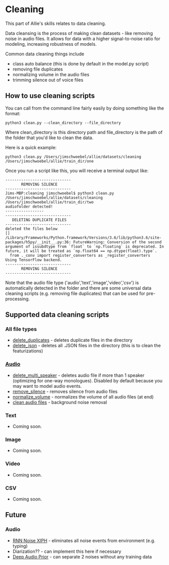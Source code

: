 # Cleaning

This part of Allie's skills relates to data cleaning.

Data cleansing is the process of making clean datasets - like removing noise in audio files. It allows for data with a higher signal-to-noise ratio for modeling, increasing robustness of models.

Common data cleaning things include
- class auto balance (this is done by default in the model.py script)
- removing file duplicates 
- normalizing volume in the audio files
- trimming silence out of voice files 

## How to use cleaning scripts

You can call from the command line fairly easily by doing something like the format:

```
python3 clean.py --clean_directory --file_directory
```

Where clean_directory is this directory path and file_directory is the path of the folder that you'd like to clean the data.

Here is a quick example:

```
python3 clean.py /Users/jimschwoebel/allie/datasets/cleaning /Users/jimschwoebel/allie/train_dir/one
```

Once you run a script like this, you will receive a terminal output like:
```
-----------------------------
       REMOVING SILENCE      
-----------------------------
Jims-MBP:cleaning jimschwoebel$ python3 clean.py /Users/jimschwoebel/allie/datasets/cleaning /Users/jimschwoebel/allie/train_dir/two
audiofolder detected!
-----------------
-----------------------------
   DELETING DUPLICATE FILES  
-----------------------------
deleted the files below
[]
/Library/Frameworks/Python.framework/Versions/3.6/lib/python3.6/site-packages/h5py/__init__.py:36: FutureWarning: Conversion of the second argument of issubdtype from `float` to `np.floating` is deprecated. In future, it will be treated as `np.float64 == np.dtype(float).type`.
  from ._conv import register_converters as _register_converters
Using TensorFlow backend.
-----------------------------
       REMOVING SILENCE      
-----------------------------
```

Note that the audio file type ('audio','text','image','video','csv') is automatically detected in the folder and there are some universal data cleaning scripts (e.g. removing file duplicates) that can be used for pre-processing.

## Supported data cleaning scripts 

### All file types 
* [delete_duplicates](https://github.com/jim-schwoebel/allie/blob/master/datasets/cleaning/delete_duplicates.py) - deletes duplicate files in the directory 
* [delete_json](https://github.com/jim-schwoebel/allie/blob/master/datasets/cleaning/delete_json.py) - deletes all .JSON files in the directory (this is to clean the featurizations) 

### [Audio](https://github.com/jim-schwoebel/allie/tree/master/datasets/cleaning/audio)
* [delete_multi_speaker](https://github.com/jim-schwoebel/allie/blob/master/datasets/cleaning/audio/delete_multi_speaker.py) - deletes audio file if more than 1 speaker (optimizing for one-way monologues). Disabled by default because you may want to model audio events.
* [remove_silence](https://github.com/jim-schwoebel/allie/blob/master/datasets/cleaning/audio/remove_silence.py) - removes silence from audio files 
* [normalize_volume](https://github.com/jim-schwoebel/allie/blob/master/datasets/cleaning/audio/normalize_volume.py) - normalizes the volume of all audio files (at end)
* [clean audio files](https://github.com/meokz/looking-to-listen) - background noise removal 

### Text
* Coming soon.

### Image 
* Coming soon.

### Video
* Coming soon.

### CSV
* Coming soon.

## Future

### Audio 
* [RNN Noise XIPH](https://github.com/xiph/rnnoise) - eliminates all noise events from environment (e.g. typing)
* Diarization?? - can implement this here if necessary 
* [Deep Audio Prior](https://github.com/adobe/Deep-Audio-Prior) - can separate 2 noises without any training data
